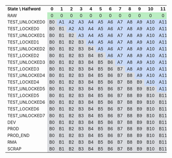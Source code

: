 <table style="text-align:center;font-size:small">
  <tr>
    <td style="text-align:left"><strong>State \ Halfword</strong></td>
    <td><strong>0</strong></td>
    <td><strong>1</strong></td>
    <td><strong>2</strong></td>
    <td><strong>3</strong></td>
    <td><strong>4</strong></td>
    <td><strong>5</strong></td>
    <td><strong>6</strong></td>
    <td><strong>7</strong></td>
    <td><strong>8</strong></td>
    <td><strong>9</strong></td>
    <td><strong>10</strong></td>
    <td><strong>11</strong></td>
    <td><strong>12</strong></td>
    <td><strong>13</strong></td>
    <td><strong>14</strong></td>
    <td><strong>15</strong></td>
    <td><strong>16</strong></td>
    <td><strong>17</strong></td>
    <td><strong>18</strong></td>
    <td><strong>19</strong></td>
  </tr>
  <tr>
    <td style="text-align:left">RAW</td>
    <td style="background:#bbedc2">0</td>
    <td style="background:#bbedc2">0</td>
    <td style="background:#bbedc2">0</td>
    <td style="background:#bbedc2">0</td>
    <td style="background:#bbedc2">0</td>
    <td style="background:#bbedc2">0</td>
    <td style="background:#bbedc2">0</td>
    <td style="background:#bbedc2">0</td>
    <td style="background:#bbedc2">0</td>
    <td style="background:#bbedc2">0</td>
    <td style="background:#bbedc2">0</td>
    <td style="background:#bbedc2">0</td>
    <td style="background:#bbedc2">0</td>
    <td style="background:#bbedc2">0</td>
    <td style="background:#bbedc2">0</td>
    <td style="background:#bbedc2">0</td>
    <td style="background:#bbedc2">0</td>
    <td style="background:#bbedc2">0</td>
    <td style="background:#bbedc2">0</td>
    <td style="background:#bbedc2">0</td>
  </tr>
  <tr>
   <td style="text-align:left">TEST_UNLOCKED0</td>
    <td style="background:#dadce0">B0</td>
    <td style="background:#c9daf8">A1</td>
    <td style="background:#c9daf8">A2</td>
    <td style="background:#c9daf8">A3</td>
    <td style="background:#c9daf8">A4</td>
    <td style="background:#c9daf8">A5</td>
    <td style="background:#c9daf8">A6</td>
    <td style="background:#c9daf8">A7</td>
    <td style="background:#c9daf8">A8</td>
    <td style="background:#c9daf8">A9</td>
    <td style="background:#c9daf8">A10</td>
    <td style="background:#c9daf8">A11</td>
    <td style="background:#c9daf8">A12</td>
    <td style="background:#c9daf8">A13</td>
    <td style="background:#c9daf8">A14</td>
    <td style="background:#c9daf8">A15</td>
    <td style="background:#c9daf8">A16</td>
    <td style="background:#c9daf8">A17</td>
    <td style="background:#c9daf8">A18</td>
    <td style="background:#c9daf8">A19</td>
  </tr>
  <tr>
    <td style="text-align:left">TEST_LOCKED0</td>
    <td style="background:#dadce0">B0</td>
    <td style="background:#dadce0">B1</td>
    <td style="background:#c9daf8">A2</td>
    <td style="background:#c9daf8">A3</td>
    <td style="background:#c9daf8">A4</td>
    <td style="background:#c9daf8">A5</td>
    <td style="background:#c9daf8">A6</td>
    <td style="background:#c9daf8">A7</td>
    <td style="background:#c9daf8">A8</td>
    <td style="background:#c9daf8">A9</td>
    <td style="background:#c9daf8">A10</td>
    <td style="background:#c9daf8">A11</td>
    <td style="background:#c9daf8">A12</td>
    <td style="background:#c9daf8">A13</td>
    <td style="background:#c9daf8">A14</td>
    <td style="background:#c9daf8">A15</td>
    <td style="background:#c9daf8">A16</td>
    <td style="background:#c9daf8">A17</td>
    <td style="background:#c9daf8">A18</td>
    <td style="background:#c9daf8">A19</td>
  </tr>
  <tr>
    <td style="text-align:left">TEST_UNLOCKED1</td>
    <td style="background:#dadce0">B0</td>
    <td style="background:#dadce0">B1</td>
    <td style="background:#dadce0">B2</td>
    <td style="background:#c9daf8">A3</td>
    <td style="background:#c9daf8">A4</td>
    <td style="background:#c9daf8">A5</td>
    <td style="background:#c9daf8">A6</td>
    <td style="background:#c9daf8">A7</td>
    <td style="background:#c9daf8">A8</td>
    <td style="background:#c9daf8">A9</td>
    <td style="background:#c9daf8">A10</td>
    <td style="background:#c9daf8">A11</td>
    <td style="background:#c9daf8">A12</td>
    <td style="background:#c9daf8">A13</td>
    <td style="background:#c9daf8">A14</td>
    <td style="background:#c9daf8">A15</td>
    <td style="background:#c9daf8">A16</td>
    <td style="background:#c9daf8">A17</td>
    <td style="background:#c9daf8">A18</td>
    <td style="background:#c9daf8">A19</td>
  </tr>
  <tr>
    <td style="text-align:left">TEST_LOCKED1</td>
    <td style="background:#dadce0">B0</td>
    <td style="background:#dadce0">B1</td>
    <td style="background:#dadce0">B2</td>
    <td style="background:#dadce0">B3</td>
    <td style="background:#c9daf8">A4</td>
    <td style="background:#c9daf8">A5</td>
    <td style="background:#c9daf8">A6</td>
    <td style="background:#c9daf8">A7</td>
    <td style="background:#c9daf8">A8</td>
    <td style="background:#c9daf8">A9</td>
    <td style="background:#c9daf8">A10</td>
    <td style="background:#c9daf8">A11</td>
    <td style="background:#c9daf8">A12</td>
    <td style="background:#c9daf8">A13</td>
    <td style="background:#c9daf8">A14</td>
    <td style="background:#c9daf8">A15</td>
    <td style="background:#c9daf8">A16</td>
    <td style="background:#c9daf8">A17</td>
    <td style="background:#c9daf8">A18</td>
    <td style="background:#c9daf8">A19</td>
  </tr>
  <tr>
    <td style="text-align:left">TEST_UNLOCKED2</td>
    <td style="background:#dadce0">B0</td>
    <td style="background:#dadce0">B1</td>
    <td style="background:#dadce0">B2</td>
    <td style="background:#dadce0">B3</td>
    <td style="background:#dadce0">B4</td>
    <td style="background:#c9daf8">A5</td>
    <td style="background:#c9daf8">A6</td>
    <td style="background:#c9daf8">A7</td>
    <td style="background:#c9daf8">A8</td>
    <td style="background:#c9daf8">A9</td>
    <td style="background:#c9daf8">A10</td>
    <td style="background:#c9daf8">A11</td>
    <td style="background:#c9daf8">A12</td>
    <td style="background:#c9daf8">A13</td>
    <td style="background:#c9daf8">A14</td>
    <td style="background:#c9daf8">A15</td>
    <td style="background:#c9daf8">A16</td>
    <td style="background:#c9daf8">A17</td>
    <td style="background:#c9daf8">A18</td>
    <td style="background:#c9daf8">A19</td>
  </tr>
  <tr>
    <td style="text-align:left">TEST_LOCKED2</td>
    <td style="background:#dadce0">B0</td>
    <td style="background:#dadce0">B1</td>
    <td style="background:#dadce0">B2</td>
    <td style="background:#dadce0">B3</td>
    <td style="background:#dadce0">B4</td>
    <td style="background:#dadce0">B5</td>
    <td style="background:#c9daf8">A6</td>
    <td style="background:#c9daf8">A7</td>
    <td style="background:#c9daf8">A8</td>
    <td style="background:#c9daf8">A9</td>
    <td style="background:#c9daf8">A10</td>
    <td style="background:#c9daf8">A11</td>
    <td style="background:#c9daf8">A12</td>
    <td style="background:#c9daf8">A13</td>
    <td style="background:#c9daf8">A14</td>
    <td style="background:#c9daf8">A15</td>
    <td style="background:#c9daf8">A16</td>
    <td style="background:#c9daf8">A17</td>
    <td style="background:#c9daf8">A18</td>
    <td style="background:#c9daf8">A19</td>
  </tr>
  <tr>
    <td style="text-align:left">TEST_UNLOCKED3</td>
    <td style="background:#dadce0">B0</td>
    <td style="background:#dadce0">B1</td>
    <td style="background:#dadce0">B2</td>
    <td style="background:#dadce0">B3</td>
    <td style="background:#dadce0">B4</td>
    <td style="background:#dadce0">B5</td>
    <td style="background:#dadce0">B6</td>
    <td style="background:#c9daf8">A7</td>
    <td style="background:#c9daf8">A8</td>
    <td style="background:#c9daf8">A9</td>
    <td style="background:#c9daf8">A10</td>
    <td style="background:#c9daf8">A11</td>
    <td style="background:#c9daf8">A12</td>
    <td style="background:#c9daf8">A13</td>
    <td style="background:#c9daf8">A14</td>
    <td style="background:#c9daf8">A15</td>
    <td style="background:#c9daf8">A16</td>
    <td style="background:#c9daf8">A17</td>
    <td style="background:#c9daf8">A18</td>
    <td style="background:#c9daf8">A19</td>
  </tr>
  <tr>
    <td style="text-align:left">TEST_LOCKED3</td>
    <td style="background:#dadce0">B0</td>
    <td style="background:#dadce0">B1</td>
    <td style="background:#dadce0">B2</td>
    <td style="background:#dadce0">B3</td>
    <td style="background:#dadce0">B4</td>
    <td style="background:#dadce0">B5</td>
    <td style="background:#dadce0">B6</td>
    <td style="background:#dadce0">B7</td>
    <td style="background:#c9daf8">A8</td>
    <td style="background:#c9daf8">A9</td>
    <td style="background:#c9daf8">A10</td>
    <td style="background:#c9daf8">A11</td>
    <td style="background:#c9daf8">A12</td>
    <td style="background:#c9daf8">A13</td>
    <td style="background:#c9daf8">A14</td>
    <td style="background:#c9daf8">A15</td>
    <td style="background:#c9daf8">A16</td>
    <td style="background:#c9daf8">A17</td>
    <td style="background:#c9daf8">A18</td>
    <td style="background:#c9daf8">A19</td>
  </tr>
  <tr>
    <td style="text-align:left">TEST_UNLOCKED4</td>
    <td style="background:#dadce0">B0</td>
    <td style="background:#dadce0">B1</td>
    <td style="background:#dadce0">B2</td>
    <td style="background:#dadce0">B3</td>
    <td style="background:#dadce0">B4</td>
    <td style="background:#dadce0">B5</td>
    <td style="background:#dadce0">B6</td>
    <td style="background:#dadce0">B7</td>
    <td style="background:#dadce0">B8</td>
    <td style="background:#c9daf8">A9</td>
    <td style="background:#c9daf8">A10</td>
    <td style="background:#c9daf8">A11</td>
    <td style="background:#c9daf8">A12</td>
    <td style="background:#c9daf8">A13</td>
    <td style="background:#c9daf8">A14</td>
    <td style="background:#c9daf8">A15</td>
    <td style="background:#c9daf8">A16</td>
    <td style="background:#c9daf8">A17</td>
    <td style="background:#c9daf8">A18</td>
    <td style="background:#c9daf8">A19</td>
  </tr>
  <tr>
    <td style="text-align:left">TEST_LOCKED4</td>
    <td style="background:#dadce0">B0</td>
    <td style="background:#dadce0">B1</td>
    <td style="background:#dadce0">B2</td>
    <td style="background:#dadce0">B3</td>
    <td style="background:#dadce0">B4</td>
    <td style="background:#dadce0">B5</td>
    <td style="background:#dadce0">B6</td>
    <td style="background:#dadce0">B7</td>
    <td style="background:#dadce0">B8</td>
    <td style="background:#dadce0">B9</td>
    <td style="background:#c9daf8">A10</td>
    <td style="background:#c9daf8">A11</td>
    <td style="background:#c9daf8">A12</td>
    <td style="background:#c9daf8">A13</td>
    <td style="background:#c9daf8">A14</td>
    <td style="background:#c9daf8">A15</td>
    <td style="background:#c9daf8">A16</td>
    <td style="background:#c9daf8">A17</td>
    <td style="background:#c9daf8">A18</td>
    <td style="background:#c9daf8">A19</td>
  </tr>
  <tr>
    <td style="text-align:left">TEST_UNLOCKED5</td>
    <td style="background:#dadce0">B0</td>
    <td style="background:#dadce0">B1</td>
    <td style="background:#dadce0">B2</td>
    <td style="background:#dadce0">B3</td>
    <td style="background:#dadce0">B4</td>
    <td style="background:#dadce0">B5</td>
    <td style="background:#dadce0">B6</td>
    <td style="background:#dadce0">B7</td>
    <td style="background:#dadce0">B8</td>
    <td style="background:#dadce0">B9</td>
    <td style="background:#dadce0">B10</td>
    <td style="background:#c9daf8">A11</td>
    <td style="background:#c9daf8">A12</td>
    <td style="background:#c9daf8">A13</td>
    <td style="background:#c9daf8">A14</td>
    <td style="background:#c9daf8">A15</td>
    <td style="background:#c9daf8">A16</td>
    <td style="background:#c9daf8">A17</td>
    <td style="background:#c9daf8">A18</td>
    <td style="background:#c9daf8">A19</td>
  </tr>
  <tr>
    <td style="text-align:left">TEST_LOCKED5</td>
    <td style="background:#dadce0">B0</td>
    <td style="background:#dadce0">B1</td>
    <td style="background:#dadce0">B2</td>
    <td style="background:#dadce0">B3</td>
    <td style="background:#dadce0">B4</td>
    <td style="background:#dadce0">B5</td>
    <td style="background:#dadce0">B6</td>
    <td style="background:#dadce0">B7</td>
    <td style="background:#dadce0">B8</td>
    <td style="background:#dadce0">B9</td>
    <td style="background:#dadce0">B10</td>
    <td style="background:#dadce0">B11</td>
    <td style="background:#c9daf8">A12</td>
    <td style="background:#c9daf8">A13</td>
    <td style="background:#c9daf8">A14</td>
    <td style="background:#c9daf8">A15</td>
    <td style="background:#c9daf8">A16</td>
    <td style="background:#c9daf8">A17</td>
    <td style="background:#c9daf8">A18</td>
    <td style="background:#c9daf8">A19</td>
  </tr>
  <tr>
    <td style="text-align:left">TEST_UNLOCKED6</td>
    <td style="background:#dadce0">B0</td>
    <td style="background:#dadce0">B1</td>
    <td style="background:#dadce0">B2</td>
    <td style="background:#dadce0">B3</td>
    <td style="background:#dadce0">B4</td>
    <td style="background:#dadce0">B5</td>
    <td style="background:#dadce0">B6</td>
    <td style="background:#dadce0">B7</td>
    <td style="background:#dadce0">B8</td>
    <td style="background:#dadce0">B9</td>
    <td style="background:#dadce0">B10</td>
    <td style="background:#dadce0">B11</td>
    <td style="background:#dadce0">B12</td>
    <td style="background:#c9daf8">A13</td>
    <td style="background:#c9daf8">A14</td>
    <td style="background:#c9daf8">A15</td>
    <td style="background:#c9daf8">A16</td>
    <td style="background:#c9daf8">A17</td>
    <td style="background:#c9daf8">A18</td>
    <td style="background:#c9daf8">A19</td>
  </tr>
  <tr>
    <td style="text-align:left">TEST_LOCKED6</td>
    <td style="background:#dadce0">B0</td>
    <td style="background:#dadce0">B1</td>
    <td style="background:#dadce0">B2</td>
    <td style="background:#dadce0">B3</td>
    <td style="background:#dadce0">B4</td>
    <td style="background:#dadce0">B5</td>
    <td style="background:#dadce0">B6</td>
    <td style="background:#dadce0">B7</td>
    <td style="background:#dadce0">B8</td>
    <td style="background:#dadce0">B9</td>
    <td style="background:#dadce0">B10</td>
    <td style="background:#dadce0">B11</td>
    <td style="background:#dadce0">B12</td>
    <td style="background:#dadce0">B13</td>
    <td style="background:#c9daf8">A14</td>
    <td style="background:#c9daf8">A15</td>
    <td style="background:#c9daf8">A16</td>
    <td style="background:#c9daf8">A17</td>
    <td style="background:#c9daf8">A18</td>
    <td style="background:#c9daf8">A19</td>
  </tr>
  <tr>
    <td style="text-align:left">TEST_UNLOCKED7</td>
    <td style="background:#dadce0">B0</td>
    <td style="background:#dadce0">B1</td>
    <td style="background:#dadce0">B2</td>
    <td style="background:#dadce0">B3</td>
    <td style="background:#dadce0">B4</td>
    <td style="background:#dadce0">B5</td>
    <td style="background:#dadce0">B6</td>
    <td style="background:#dadce0">B7</td>
    <td style="background:#dadce0">B8</td>
    <td style="background:#dadce0">B9</td>
    <td style="background:#dadce0">B10</td>
    <td style="background:#dadce0">B11</td>
    <td style="background:#dadce0">B12</td>
    <td style="background:#dadce0">B13</td>
    <td style="background:#dadce0">B14</td>
    <td style="background:#c9daf8">A15</td>
    <td style="background:#c9daf8">A16</td>
    <td style="background:#c9daf8">A17</td>
    <td style="background:#c9daf8">A18</td>
    <td style="background:#c9daf8">A19</td>
  </tr>


  <tr>
    <td style="text-align:left">DEV</td>
    <td style="background:#dadce0">B0</td>
    <td style="background:#dadce0">B1</td>
    <td style="background:#dadce0">B2</td>
    <td style="background:#dadce0">B3</td>
    <td style="background:#dadce0">B4</td>
    <td style="background:#dadce0">B5</td>
    <td style="background:#dadce0">B6</td>
    <td style="background:#dadce0">B7</td>
    <td style="background:#dadce0">B8</td>
    <td style="background:#dadce0">B9</td>
    <td style="background:#dadce0">B10</td>
    <td style="background:#dadce0">B11</td>
    <td style="background:#dadce0">B12</td>
    <td style="background:#dadce0">B13</td>
    <td style="background:#dadce0">B14</td>
    <td style="background:#dadce0">B15</td>
    <td style="background:#c9daf8">A16</td>
    <td style="background:#c9daf8">A17</td>
    <td style="background:#c9daf8">A18</td>
    <td style="background:#c9daf8">A19</td>
  </tr>
  <tr>
    <td style="text-align:left">PROD</td>
    <td style="background:#dadce0">B0</td>
    <td style="background:#dadce0">B1</td>
    <td style="background:#dadce0">B2</td>
    <td style="background:#dadce0">B3</td>
    <td style="background:#dadce0">B4</td>
    <td style="background:#dadce0">B5</td>
    <td style="background:#dadce0">B6</td>
    <td style="background:#dadce0">B7</td>
    <td style="background:#dadce0">B8</td>
    <td style="background:#dadce0">B9</td>
    <td style="background:#dadce0">B10</td>
    <td style="background:#dadce0">B11</td>
    <td style="background:#dadce0">B12</td>
    <td style="background:#dadce0">B13</td>
    <td style="background:#dadce0">B14</td>
    <td style="background:#c9daf8">A15</td>
    <td style="background:#dadce0">B16</td>
    <td style="background:#c9daf8">A17</td>
    <td style="background:#c9daf8">A18</td>
    <td style="background:#c9daf8">A19</td>
  </tr>
  <tr>
    <td style="text-align:left">PROD_END</td>
    <td style="background:#dadce0">B0</td>
    <td style="background:#dadce0">B1</td>
    <td style="background:#dadce0">B2</td>
    <td style="background:#dadce0">B3</td>
    <td style="background:#dadce0">B4</td>
    <td style="background:#dadce0">B5</td>
    <td style="background:#dadce0">B6</td>
    <td style="background:#dadce0">B7</td>
    <td style="background:#dadce0">B8</td>
    <td style="background:#dadce0">B9</td>
    <td style="background:#dadce0">B10</td>
    <td style="background:#dadce0">B11</td>
    <td style="background:#dadce0">B12</td>
    <td style="background:#dadce0">B13</td>
    <td style="background:#dadce0">B14</td>
    <td style="background:#c9daf8">A15</td>
    <td style="background:#c9daf8">A16</td>
    <td style="background:#dadce0">B17</td>
    <td style="background:#c9daf8">A18</td>
    <td style="background:#c9daf8">A19</td>
  </tr>
  <tr>
    <td style="text-align:left">RMA</td>
    <td style="background:#dadce0">B0</td>
    <td style="background:#dadce0">B1</td>
    <td style="background:#dadce0">B2</td>
    <td style="background:#dadce0">B3</td>
    <td style="background:#dadce0">B4</td>
    <td style="background:#dadce0">B5</td>
    <td style="background:#dadce0">B6</td>
    <td style="background:#dadce0">B7</td>
    <td style="background:#dadce0">B8</td>
    <td style="background:#dadce0">B9</td>
    <td style="background:#dadce0">B10</td>
    <td style="background:#dadce0">B11</td>
    <td style="background:#dadce0">B12</td>
    <td style="background:#dadce0">B13</td>
    <td style="background:#dadce0">B14</td>
    <td style="background:#dadce0">B15</td>
    <td style="background:#dadce0">B16</td>
    <td style="background:#c9daf8">A17</td>
    <td style="background:#dadce0">B18</td>
    <td style="background:#dadce0">B19</td>
  </tr>
  <tr>
    <td style="text-align:left">SCRAP</td>
    <td style="background:#dadce0">B0</td>
    <td style="background:#dadce0">B1</td>
    <td style="background:#dadce0">B2</td>
    <td style="background:#dadce0">B3</td>
    <td style="background:#dadce0">B4</td>
    <td style="background:#dadce0">B5</td>
    <td style="background:#dadce0">B6</td>
    <td style="background:#dadce0">B7</td>
    <td style="background:#dadce0">B8</td>
    <td style="background:#dadce0">B9</td>
    <td style="background:#dadce0">B10</td>
    <td style="background:#dadce0">B11</td>
    <td style="background:#dadce0">B12</td>
    <td style="background:#dadce0">B13</td>
    <td style="background:#dadce0">B14</td>
    <td style="background:#dadce0">B15</td>
    <td style="background:#dadce0">B16</td>
    <td style="background:#dadce0">B17</td>
    <td style="background:#dadce0">B18</td>
    <td style="background:#dadce0">B19</td>
  </tr>
</table>

